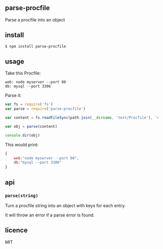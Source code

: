 ## parse-procfile

Parse a procfile into an object

## install

```bash
$ npm install parse-procfile
```

## usage

Take this Procfile:

```
web: node myserver --port 80
db: mysql --port 3306
```

Parse it:

```js
var fs = require('fs')
var parse = require('parse-procfile')

var content = fs.readFileSync(path.join(__dirname, 'test/Procfile'), 'utf8')

var obj = parse(content)

console.dir(obj)
```

This would print:

```js
{
	web:"node myserver --port 80",
	db:"mysql --port 3306"
}
```

## api

### `parse(string)`

Turn a procfile string into an object with keys for each entry.

It will throw an error if a parse error is found.

## licence

MIT